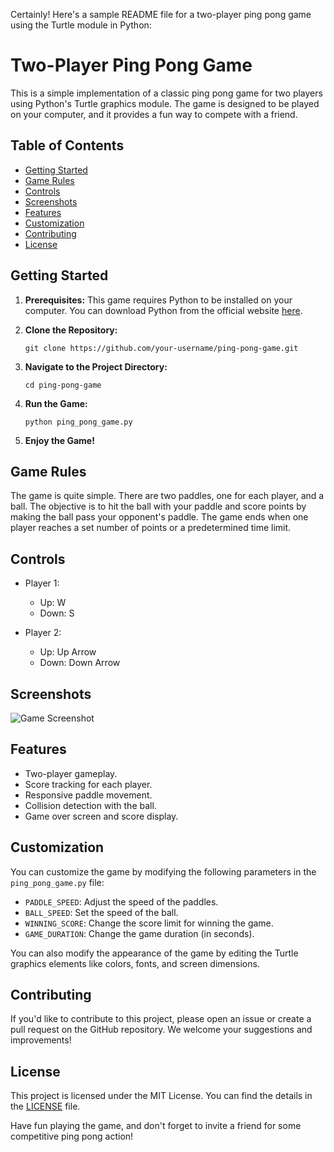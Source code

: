 Certainly! Here's a sample README file for a two-player ping pong game using the Turtle module in Python:

# Two-Player Ping Pong Game

This is a simple implementation of a classic ping pong game for two players using Python's Turtle graphics module. The game is designed to be played on your computer, and it provides a fun way to compete with a friend.

## Table of Contents

- [Getting Started](#getting-started)
- [Game Rules](#game-rules)
- [Controls](#controls)
- [Screenshots](#screenshots)
- [Features](#features)
- [Customization](#customization)
- [Contributing](#contributing)
- [License](#license)

## Getting Started

1. **Prerequisites:** This game requires Python to be installed on your computer. You can download Python from the official website [here](https://www.python.org/downloads/).

2. **Clone the Repository:**
   ```
   git clone https://github.com/your-username/ping-pong-game.git
   ```

3. **Navigate to the Project Directory:**
   ```
   cd ping-pong-game
   ```

4. **Run the Game:**
   ```
   python ping_pong_game.py
   ```

5. **Enjoy the Game!**

## Game Rules

The game is quite simple. There are two paddles, one for each player, and a ball. The objective is to hit the ball with your paddle and score points by making the ball pass your opponent's paddle. The game ends when one player reaches a set number of points or a predetermined time limit.

## Controls

- Player 1:
  - Up: W
  - Down: S

- Player 2:
  - Up: Up Arrow
  - Down: Down Arrow

## Screenshots

![Game Screenshot](screenshots/game_screenshot.png)

## Features

- Two-player gameplay.
- Score tracking for each player.
- Responsive paddle movement.
- Collision detection with the ball.
- Game over screen and score display.
  
## Customization

You can customize the game by modifying the following parameters in the `ping_pong_game.py` file:

- `PADDLE_SPEED`: Adjust the speed of the paddles.
- `BALL_SPEED`: Set the speed of the ball.
- `WINNING_SCORE`: Change the score limit for winning the game.
- `GAME_DURATION`: Change the game duration (in seconds).

You can also modify the appearance of the game by editing the Turtle graphics elements like colors, fonts, and screen dimensions.

## Contributing

If you'd like to contribute to this project, please open an issue or create a pull request on the GitHub repository. We welcome your suggestions and improvements!

## License

This project is licensed under the MIT License. You can find the details in the [LICENSE](LICENSE) file.

Have fun playing the game, and don't forget to invite a friend for some competitive ping pong action!
